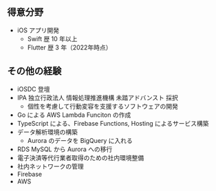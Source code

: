 ## 得意分野
- iOS アプリ開発
  - Swift 歴 10 年以上
  - Flutter 歴 3 年（2022年時点）

## その他の経験
- iOSDC 登壇
- IPA 独立行政法人 情報処理推進機構 未踏アドバンスト 採択
  - 個性を考慮して行動変容を支援するソフトウェアの開発
- Go による AWS Lambda Funciton の作成
- TypeScript による、Firebase Functions, Hosting によるサービス構築
- データ解析環境の構築
  - Aurora のデータを BigQuery に入れる
- RDS MySQL から Aurora への移行
- 電子決済等代行業者取得のための社内環境整備
- 社内ネットワークの管理
- Firebase
- AWS

